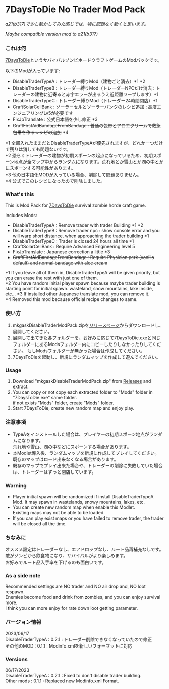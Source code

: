 # 7DaysToDie No Trader Mod Pack

*a21(b317)で少し動かしてみた感じでは、特に問題なく動くと思います。*

*Maybe compatible version mod to a21(b317)*

### これは何

[7DaysToDie](https://7daystodie.com)というサバイバルゾンビホードクラフトゲームのModパックです。

以下のModが入っています:

- DisableTraderTypeA : トレーダー縛りMod（建物ごと消去）*1 *2
- DisableTraderTypeB : トレーダー縛りMod（トレーダーNPCだけ消去 : トレーダーの建物に近寄ると赤字エラーが出るうえ近距離ワープします）*1
- DisableTraderTypeC : トレーダー縛りMod（トレーダー24時間閉店）*1
- CraftSolarCellBank : ソーラーセルとソーラーバンクのレシピ追加 : 高度エンジニアリングLv5が必要です
- FixJpTranslate : 公式日本語を少し修正 *3
- ~~CraftFirstAidBandageFromBandage : 普通の包帯とアロエクリームで救急包帯を作るレシピの追加~~ *4

*1 全部入れたままだとDisableTraderTypeAが優先されますが、どれか一つだけで残りは消しても問題ないです。  
*2 恐らくトレーダーの建物が初期スポーンの起点になっているため、初期スポーン地点が全マップ中からランダムになります。荒れ地とか雪山とか湖の中とかにスポーンする可能性があります。  
*3 他の日本語化MODが入っている場合、削除して問題ありません。  
*4 公式でこのレシピになったので削除しました。

### What's this

This is Mod Pack for [7DaysToDie](https://7daystodie.com) survival zombie horde craft game.

Includes Mods:

- DisableTraderTypeA : Remove trader with trader Building *1 *2
- DisableTraderTypeB : Remove trader npc : show console error and you will warp short distance, when approaching the trader building *1
- DisableTraderTypeC : Trader is closed 24 hours all time *1
- CraftSolarCellBank : Require Advanced Engineering level 5
- FixJpTranslate : Japanese correction a little *3
- ~~CraftFirstAidBandageFromBandage : Require Physician perk (vanilla default) and normal bandage with aloe cream~~

*1 If you leave all of them in, DisableTraderTypeA will be given priority, but you can erase the rest with just one of them.  
*2 You have random initial player spawn because maybe trader building is starting point for initial spawn. wasteland, snow mountains, lake inside, etc...
*3 If installed other Japanese translate mod, you can remove it.  
*4 Removed this mod because official recipe changes to same.

### 使い方

1. mkgaskDisableTraderModPack.zipを[リリースページ](https://github.com/mkgask/mkgask7dtdNoTraderMod/releases)からダウンロードし、展開してください。
1. 展開して出てきた各フォルダーを、お好みに応じて7DaysToDie.exeと同じフォルダーにあるModsフォルダー内にコピーしたりしなかったりしてください。
  もしModsフォルダーが無かった場合は作成してください。
1. 7DaysToDieを起動し、新規にランダムマップを作成して遊んでください。

### Usage

1. Download "mkgaskDisableTraderModPack.zip" from [Releases](https://github.com/mkgask/mkgask7dtdNoTraderMod/releases) and extract.
1. You can copy or not copy each extracted folder to "Mods" folder in "7DaysToDie.exe" same folder.  
  if not exists "Mods" folder, create "Mods" folder.
1.  Start 7DaysToDie, create new random map and enjoy play.

### 注意事項

- TypeAをインストールした場合は、プレイヤーの初期スポーン地点がランダムになります。  
  荒れ地や雪山、湖の中などにスポーンする場合があります。
- 本Modlet導入後、ランダムマップを新規に作成してプレイしてください。  
  既存のマップはロード出来なくなる場合があります。
- 既存のマップでプレイ出来た場合や、トレーダーの削除に失敗していた場合は、トレーダーはずっと閉店しています。

### Warning

- Player initial spawn will be randomized if install DisableTraderTypeA Mod.
  It may spawn in wastelands, snowy mountains, lakes, etc.
- You can create new random map when enable this Modlet.  
  Existing maps may not be able to be loaded.
- If you can play exist maps or you have failed to remove trader, the trader will be closed all the time.

### ちなみに

オススメ設定はトレーダーなし、エアドロップなし、ルート品再補充なしです。  
敵がゾンビから飲食物になり、サバイバルがより楽しめます。  
お好みでルート品入手率を下げるのも面白いです。

### As a side note

Recommended settings are NO trader and NO air drop and, NO loot respawn.  
Enemies become food and drink from zombies, and you can enjoy survival more.  
I think you can more enjoy for rate down loot getting parameter.

### バージョン情報

2023/06/17  
DisableTraderTypeA : 0.2.1 : トレーダー削除できなくなっていたので修正  
その他のMOD : 0.1.1 : Modinfo.xmlを新しいフォーマットに対応

### Versions

06/17/2023  
DisableTraderTypeA : 0.2.1 : Fixed to don't disable trader building.  
Other mods : 0.1.1 : Replaced new Modinfo.xml Format.
